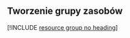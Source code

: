 ## <a name="create-a-resource-group"></a>Tworzenie grupy zasobów

[!INCLUDE [resource group no heading](app-service-web-create-resource-group-no-h.md)]